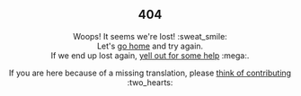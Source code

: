 <h2 align="center">404</h2>

<p align="center">
Woops! It seems we're lost! :sweat_smile:
<br />
Let's <a href="/">go home</a> and try again.
<br />
If we end up lost again, <a href="https://github.com/asdf-vm/asdf/issues/new">yell out for some help</a> :mega:.
</p>

<p align="center">
If you are here because of a missing translation, please <a href="/#/contributing">think of contributing</a> :two_hearts:
</p>
